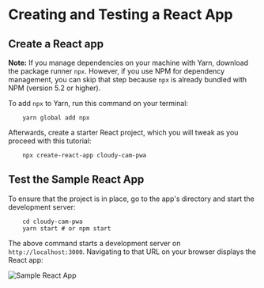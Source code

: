 # Creating and Testing a React App

## Create a React app

**Note:** If you manage dependencies on your machine with Yarn, download the package runner `npx`. However, if you use NPM for dependency management, you can skip that step because `npx` is already bundled with NPM \(version 5.2 or higher\).

To add `npx` to Yarn, run this command on your terminal:

```text
    yarn global add npx
```

Afterwards, create a starter React project, which you will tweak as you proceed with this tutorial:

```text
    npx create-react-app cloudy-cam-pwa
```

## Test the Sample React App

To ensure that the project is in place, go to the app's directory and start the development server:

```text
    cd cloudy-cam-pwa
    yarn start # or npm start
```

The above command starts a development server on `http://localhost:3000`. Navigating to that URL on your browser displays the React app:

![Sample React App](https://github.com/cloudinary-developers/HackAPIs-HackathonGuide/tree/bbc5dae70724b2eeae77f8a25c06a051e5248f73/thought-starter-cloudycam/.gitbook/assets/react-app.png)


